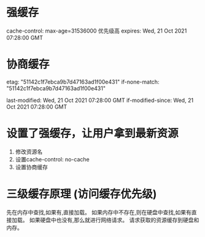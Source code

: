 # 强缓存
cache-control: max-age=31536000 优先级高
expires: Wed, 21 Oct 2021 07:28:00 GMT

# 协商缓存
etag: "51142c1f7ebca9b7d47163ad1f00e431"
if-none-match: "51142c1f7ebca9b7d47163ad1f00e431"

last-modified: Wed, 21 Oct 2021 07:28:00 GMT
if-modified-since: Wed, 21 Oct 2021 07:28:00 GMT

# 设置了强缓存，让用户拿到最新资源
1. 修改资源名
2. 设置cache-control: no-cache
3. 设置协商缓存

# 三级缓存原理 (访问缓存优先级)
先在内存中查找,如果有,直接加载。
如果内存中不存在,则在硬盘中查找,如果有直接加载。
如果硬盘中也没有,那么就进行网络请求。
请求获取的资源缓存到硬盘和内存。
